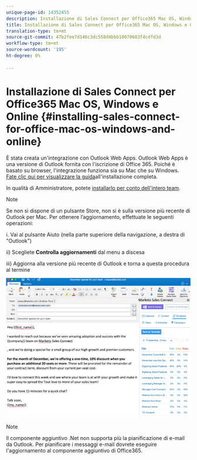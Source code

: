 ```yaml
---
unique-page-id: 14352455
description: Installazione di Sales Connect per Office365 Mac OS, Windows e Online - Documenti Marketo - Documentazione del prodotto
title: Installazione di Sales Connect per Office365 Mac OS, Windows e Online
translation-type: tm+mt
source-git-commit: 47b2fee7d146c3dc558d4bbb10070683f4cdfd3d
workflow-type: tm+mt
source-wordcount: '195'
ht-degree: 0%

---
```



# Installazione di Sales Connect per Office365 Mac OS, Windows e Online {#installing-sales-connect-for-office-mac-os-windows-and-online}

È stata creata un&#39;integrazione con Outlook Web Apps. Outlook Web Apps è una versione di Outlook fornita con l&#39;iscrizione di Office 365. Poiché è basato su browser, l&#39;integrazione funziona sia su Mac che su Windows. [Fate clic qui per visualizzare la guida](http://s3.amazonaws.com/tout-user-store/outlook-mac/assets/install_tout_add-in_outlook_mac.pdf)all&#39;installazione completa.

In qualità di Amministratore, potete [installarlo per conto dell&#39;intero team](http://docs.microsoft.com/en-us/office365/admin/manage/manage-deployment-of-add-ins?view=o365-worldwide).

>[!NOTE]
>
>Se non si dispone di un pulsante Store, non si è sulla versione più recente di Outlook per Mac. Per ottenere l’aggiornamento, effettuate le seguenti operazioni:
>
>i. Vai al pulsante Aiuto (nella parte superiore della navigazione, a destra di &quot;Outlook&quot;)
>
>ii) Scegliete **Controlla aggiornamenti** dal menu a discesa
>
>iii) Aggiorna alla versione più recente di Outlook e torna a questa procedura al termine

![](assets/one.png)

>[!NOTE]
>
>Il componente aggiuntivo .Net non supporta più la pianificazione di e-mail da Outlook. Per pianificare i messaggi e-mail dovrete eseguire l&#39;aggiornamento al componente aggiuntivo di Office365.

